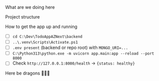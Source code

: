 What are we doing here

Project structure

How to get the app up and running

* [ ] `cd C:\Dev\TodoAppAZNext\backend`
* [ ] `..\.venv\Scripts\Activate.ps1`
* [ ] `.env present` (backend or repo root) with `MONGO_URI=...`
* [ ] `C:\Python313\python.exe -m uvicorn app.main:app --reload --port 8000`
* [ ] Check `http://127.0.0.1:8000/health` → `{status: healthy}`

Here be dragons 
🐉🐉🐉